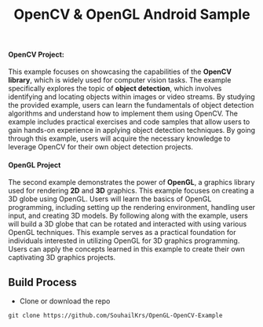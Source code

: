 <h1 align="center"> OpenCV & OpenGL Android Sample </h1> <br>




#### OpenCV Project:
This example focuses on showcasing the capabilities of the **OpenCV library**, which is widely used for computer vision tasks. The example specifically explores the topic of **object detection**, which involves identifying and locating objects within images or video streams. By studying the provided example, users can learn the fundamentals of object detection algorithms and understand how to implement them using OpenCV. The example includes practical exercises and code samples that allow users to gain hands-on experience in applying object detection techniques. By going through this example, users will acquire the necessary knowledge to leverage OpenCV for their own object detection projects.

#### OpenGL Project
The second example demonstrates the power of **OpenGL**, a graphics library used for rendering **2D** and **3D** graphics. This example focuses on creating a 3D globe using OpenGL. Users will learn the basics of OpenGL programming, including setting up the rendering environment, handling user input, and creating 3D models. By following along with the example, users will build a 3D globe that can be rotated and interacted with using various OpenGL techniques. This example serves as a practical foundation for individuals interested in utilizing OpenGL for 3D graphics programming. Users can apply the concepts learned in this example to create their own captivating 3D graphics projects.


## Build Process

- Clone or download the repo 

```{r klippy, echo=FALSE, include=TRUE}
git clone https://github.com/SouhailKrs/OpenGL-OpenCV-Example

```





